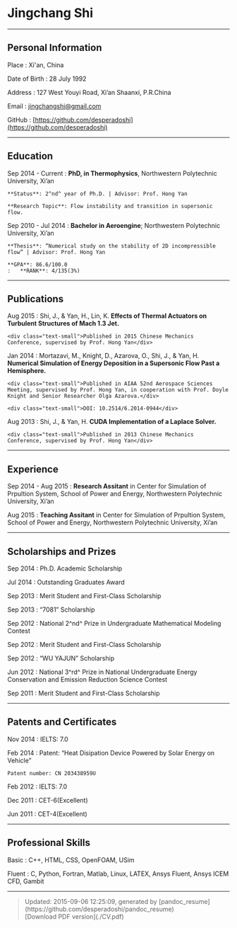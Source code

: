 # Jingchang Shi

----

## Personal Information

Place
:   Xi'an, China

Date of Birth
:   28 July 1992

Address
:   127 West Youyi Road, Xi’an Shaanxi, P.R.China

Email
:   [jingchangshi@gmail.com](mailto:jingchangshi@gmail.com)

GitHub
:   [https://github.com/desperadoshi](https://github.com/desperadoshi)

----

## Education

Sep 2014 - Current
:   **PhD, in Thermophysics**, Northwestern Polytechnic University, Xi’an

    **Status**: 2^nd^ year of Ph.D. | Advisor: Prof. Hong Yan

    **Research Topic**: Flow instability and transition in supersonic flow.

Sep 2010 - Jul 2014
:   **Bachelor in Aeroengine**; Northwestern Polytechnic University, Xi’an

    **Thesis**: “Numerical study on the stability of 2D incompressible flow” | Advisor: Prof. Hong Yan

    **GPA**: 86.6/100.0
    :   **RANK**: 4/135(3%)

----

## Publications

Aug 2015
:   Shi, J., & Yan, H., Lin, K. **Effects of Thermal Actuators on Turbulent Structures of Mach 1.3 Jet.**

    <div class="text-small">Published in 2015 Chinese Mechanics Conference, supervised by Prof. Hong Yan</div>

Jan 2014
:   Mortazavi, M., Knight, D., Azarova, O., Shi, J., & Yan, H. **Numerical Simulation of Energy Deposition in a Supersonic Flow Past a Hemisphere.**

    <div class="text-small">Published in AIAA 52nd Aerospace Sciences Meeting, supervised by Prof. Hong Yan, in cooperation with Prof. Doyle Knight and Senior Researcher Olga Azarova.</div>

    <div class="text-small">DOI: 10.2514/6.2014-0944</div>

Aug 2013
:   Shi, J., & Yan, H. **CUDA Implementation of a Laplace Solver.**

    <div class="text-small">Published in 2013 Chinese Mechanics Conference, supervised by Prof. Hong Yan</div>

----

## Experience

Sep 2014 - Aug 2015
:   **Research Assitant** in Center for Simulation of Prpultion System, School of Power and Energy,  Northwestern Polytechnic University, Xi’an

Aug 2015
:   **Teaching Assitant** in Center for Simulation of Prpultion System, School of Power and Energy,  Northwestern Polytechnic University, Xi’an

----

## Scholarships and Prizes

Sep 2014
:   Ph.D. Academic Scholarship

Jul 2014
:   Outstanding Graduates Award

Sep 2013
:   Merit Student and First-Class Scholarship

Sep 2013
:   “7081” Scholarship

Sep 2012
:   National 2^nd^ Prize in Undergraduate Mathematical Modeling Contest

Sep 2012
:   Merit Student and First-Class Scholarship

Sep 2012
:   “WU YAJUN” Scholarship

Jun 2012
:   National 3^rd^ Prize in National Undergraduate Energy Conservation and Emission Reduction Science Contest

Sep 2011
:   Merit Student and First-Class Scholarship

----

## Patents and Certificates

Nov 2014
:   IELTS: 7.0

Feb 2014
:   Patent: “Heat Disipation Device Powered by Solar Energy on Vehicle”

    Patent number: CN 203438959U

Feb 2012
:   IELTS: 7.0

Dec 2011
:   CET-6(Excellent)

Jun 2011
:   CET-4(Excellent)

----

## Professional Skills

Basic
:   C++, HTML, CSS, OpenFOAM, USim

Fluent
:   C, Python, Fortran, Matlab, Linux, LATEX, Ansys Fluent, Ansys ICEM CFD, Gambit

----
> <div class='text-small'>Updated: 2015-09-06 12:25:09, generated by [pandoc_resume](https://github.com/desperadoshi/pandoc_resume)</div>
> <div class='text-small'>[Download PDF version](./CV.pdf)</div>